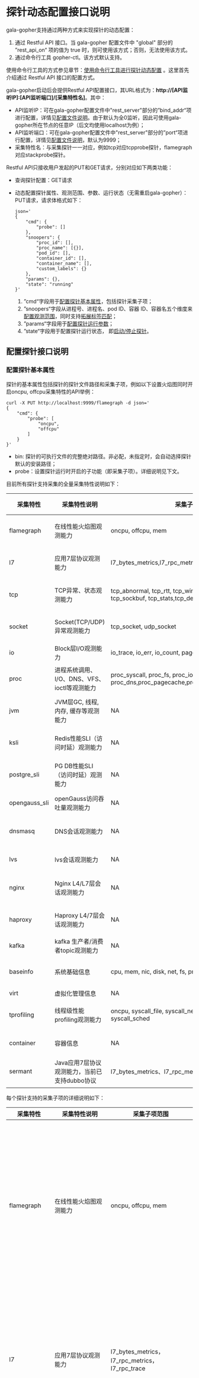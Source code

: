 

# 探针动态配置接口说明

gala-gopher支持通过两种方式来实现探针的动态配置：

1. 通过 Restful API 接口。当 gala-gopher 配置文件中 "global" 部分的 ”rest_api_on“ 项的值为 true 时，则可使用该方式；否则，无法使用该方式。
2. 通过命令行工具 gopher-ctl。该方式默认支持。

使用命令行工具的方式参见章节：[使用命令行工具进行探针动态配置](#使用命令行工具进行探针动态配置) 。这里首先介绍通过 Restful API 接口的配置方式。

gala-gopher启动后会提供Restful API配置接口，其URL格式为：**http://[API监听IP]:[API监听端口]/[采集特性名]**。其中：

- API监听IP：可在gala-gopher配置文件中"rest_server"部分的”bind_addr“项进行配置，详情见[配置文件说明](../doc/conf_introduction.md#gala-gopherconf)。由于默认为全0监听，因此可使用gala-gopher所在节点的任意IP（后文均使用localhost为例）；
- API监听端口：可在gala-gopher配置文件中"rest_server"部分的”port“项进行配置，详情见[配置文件说明](../doc/conf_introduction.md#gala-gopherconf)，默认为9999；
- 采集特性名：与采集探针一一对应，例如tcp对应tcpprobe探针，flamegraph对应stackprobe探针。

Restful API只接收用户发起的PUT和GET请求，分别对应如下两类功能：

- 查询探针配置：GET请求

- 动态配置探针属性、观测范围、参数、运行状态（无需重启gala-gopher）：PUT请求，请求体格式如下：

  ```
  json='
  {
      "cmd": {
          "probe": []
      },
      "snoopers": {
          "proc_id": [],
          "proc_name": [{}],
          "pod_id": [],
          "container_id": [],
          "container_name": [],
          "custom_labels": {}
      },
      "params": {},
      "state": "running"
  }'
  ```

  1. ”cmd“字段用于[配置探针基本属性](#配置探针基本属性)，包括探针采集子项；
  2. ”snoopers“字段从进程号、进程名、pod ID、容器 ID、容器名五个维度来[配置观测范围](#配置探针观测范围)，同时支持[拓展标签匹配](#配置探针扩展标签)；
  3. ”params“字段用于[配置探针运行参数](#配置探针运行参数)；
  4. ”state“字段用于配置探针运行状态， 即[启动/停止探针](#启动停止探针)。

## 配置探针接口说明

### 配置探针基本属性

探针的基本属性包括探针的探针文件路径和采集子项，例如以下设置火焰图同时开启oncpu, offcpu采集特性的API举例：

```
curl -X PUT http://localhost:9999/flamegraph -d json='
{
    "cmd": {
        "probe": [
        	"oncpu",
        	"offcpu"
        ]
    }
}'
```

- bin: 探针的可执行文件的完整绝对路径。非必配，未指定时，会自动选择探针默认的安装路径；
- probe：设置探针运行时开启的子功能（即采集子项）。详细说明见下文。

目前所有探针支持采集的全量采集特性说明如下：

| 采集特性      | 采集特性说明                                 | 采集子项范围                                                 | 支持监控对象范围                         | 启动文件                           | 启动条件                  |
| ------------- | -------------------------------------------- | ------------------------------------------------------------ | ---------------------------------------- | ---------------------------------- | ------------------------- |
| flamegraph    | 在线性能火焰图观测能力                       | oncpu, offcpu, mem                                           | proc_id, proc_name, pod_id, container_id | /opt/gala-gopher/extend_probes/stackprobe        |                           |
| l7            | 应用7层协议观测能力                          | l7_bytes_metrics,l7_rpc_metrics,l7_rpc_trace                 | proc_id, proc_name, pod_id, container_id | /opt/gala-gopher/extend_probes/l7probe           |                           |
| tcp           | TCP异常、状态观测能力                        | tcp_abnormal, tcp_rtt, tcp_windows, tcp_rate, tcp_srtt, tcp_sockbuf, tcp_stats,tcp_delay | proc_id, proc_name, pod_id, container_id | /opt/gala-gopher/extend_probes/tcpprobe          |                           |
| socket        | Socket(TCP/UDP)异常观测能力                  | tcp_socket, udp_socket                                       | proc_id, proc_name, pod_id, container_id | /opt/gala-gopher/extend_probes/endpoint          |                           |
| io            | Block层I/O观测能力                           | io_trace, io_err, io_count, page_cache                       | NA                                       | /opt/gala-gopher/extend_probes/ioprobe           |                           |
| proc          | 进程系统调用、I/O、DNS、VFS、ioctl等观测能力 | proc_syscall, proc_fs, proc_io, proc_dns,proc_pagecache,proc_net,proc_offcpu,proc_ioctl | proc_id, proc_name, pod_id, container_id | /opt/gala-gopher/extend_probes/taskprobe        |                           |
| jvm           | JVM层GC, 线程, 内存, 缓存等观测能力          | NA                                                           | proc_id, proc_name, pod_id, container_id | /opt/gala-gopher/extend_probes/jvmprobe          |                           |
| ksli          | Redis性能SLI（访问时延）观测能力             | NA                                                           | proc_id, proc_name, pod_id, container_id | /opt/gala-gopher/extend_probes/ksliprobe         |                           |
| postgre_sli   | PG DB性能SLI（访问时延）观测能力             | NA                                                           | proc_id, proc_name, pod_id, container_id | /opt/gala-gopher/extend_probes/pgsliprobe        |                           |
| opengauss_sli | openGauss访问吞吐量观测能力                  | NA                                                           | [ip, port, dbname, user,password]        | /opt/gala-gopher/extend_probes/pg_stat_probe.py  |                           |
| dnsmasq       | DNS会话观测能力                              | NA                                                           | proc_id, proc_name, pod_id, container_id | /opt/gala-gopher/extend_probes/rabbitmq_probe.sh |                           |
| lvs           | lvs会话观测能力                              | NA                                                           | NA                                       | /opt/gala-gopher/extend_probes/trace_lvs         | lsmod\|grep ip_vs\| wc -l |
| nginx         | Nginx L4/L7层会话观测能力                    | NA                                                           | proc_id, proc_name, pod_id, container_id | /opt/gala-gopher/extend_probes/nginx_probe       |                           |
| haproxy       | Haproxy L4/7层会话观测能力                   | NA                                                           | proc_id, proc_name, pod_id, container_id | /opt/gala-gopher/extend_probes/trace_haproxy     |                           |
| kafka         | kafka 生产者/消费者topic观测能力             | NA                                                           | NA                                       | /opt/gala-gopher/extend_probes/kafkaprobe        |                           |
| baseinfo      | 系统基础信息                                 | cpu, mem, nic, disk, net, fs, proc, host, con                | proc_id, proc_name, pod_id, container_id | system_infos                       | NA                        |
| virt          | 虚拟化管理信息                               | NA                                                           | NA                                       | virtualized_infos                  | NA                        |
| tprofiling    | 线程级性能profiling观测能力                  | oncpu, syscall_file, syscall_net, syscall_lock, syscall_sched | proc_id, proc_name, pod_id, container_id | /opt/gala-gopher/extend_probes/tprofiling        | NA                        |
| container     | 容器信息                                     | NA                                                           | proc_id, proc_name, container_id         | /opt/gala-gopher/extend_probes/cadvisor_probe.py | NA                        |
| sermant       | Java应用7层协议观测能力，当前已支持dubbo协议 | l7_bytes_metrics、l7_rpc_metrics、                           | proc_id, proc_name, pod_id, container_id | /opt/gala-gopher/extend_probes/sermant_probe.py  |                           |

每个探针支持的采集子项的详细说明如下：

| 采集特性      | 采集特性说明                          | 采集子项范围                                                 | 采集子项详细说明                                             |
| ------------- | ------------------------------------- | ------------------------------------------------------------ | ------------------------------------------------------------ |
| flamegraph    | 在线性能火焰图观测能力                | oncpu, offcpu, mem                                           | oncpu：采集应用程序允许在cpu上时的状态，可以帮助识别出线程是如何消耗cpu资源的，以及主要耗时的函数调用<br/> offcpu：采集应用程序线程不在cpu上运行时的状态，帮助分析获取线程因执行什么操作（如等待I/O、锁）而进入offcpu<br/> mem：采集应用程序线程查询的时间范围内的内存申请的堆栈，获取内存使用情况 |
| l7            | 应用7层协议观测能力                   | l7_bytes_metrics，l7_rpc_metrics，l7_rpc_trace               | l7_bytes_metrics：采集应用程序接收及发送的数据字节数和接收和发送的数据包个数<br/> l7_rpc_metrics：采集应用程序线程接收的请求个数、发送的响应个数、请求的吞吐量、响应的吞吐量、平均时延、总时延、错误率等<br/> l7_rpc_trace：暂未支持 |
| tcp           | TCP异常、状态观测能力                 | tcp_abnormal, tcp_rtt, tcp_windows, tcp_rate, tcp_srtt, tcp_sockbuf, tcp_stats,tcp_delay | tcp_abnormal：tcp异常信息<br/> tcp_rtt：tcp连接数据传输的往返时间<br/> tcp_windows：tcp窗口相关信息<br/> tcp_rate：tcp传输速率<br/> tcp_srtt：tcp连接的srtt时间<br/> tcp_sockbuf：接收和发送数据的缓冲区的大小<br/> tcp_stats：tcp连接状态<br/> tcp_delay：tcp传输时延信息 |
| socket        | Socket(TCP/UDP)异常观测能力           | tcp_socket, udp_socket                                       | tcp_socket：tcp socket信息<br/> udp_socket：udp socket信息   |
| io            | Block层I/O观测能力                    | io_trace, io_err, io_count, page_cache                       | io_trace：I/O请求数<br/> io_err：I/O错误信息<br/> io_count：I/O操作读和写的字节数<br/> page_cache：缓冲I/O信息 |
| proc          | 进程系统调用、I/O、DNS、VFS等观测能力 | proc_syscall, proc_fs, proc_io, proc_dns,proc_pagecache，proc_net，proc_offcpu, proc_ioctl | proc_syscall：进程系统调用信息<br/> proc_fs：进程调用文件系统信息<br/> proc_io：进程I/O信息<br/> proc_dns：dns访问监控<br/> proc_pagecache：进程使用内存页的信息<br/>proc_net:进程收发网络报文时长统计<br/>proc_offcpu:进程IO_wait、offcpu时长统计<br/>proc_ioctl:进程ioctl大小、时长统计 |
| jvm           | JVM层GC, 线程, 内存, 缓存等观测能力   | NA                                                           | NA                                                           |
| ksli          | Redis性能SLI（访问时延）观测能力      | NA                                                           | NA                                                           |
| postgre_sli   | PG DB性能SLI（访问时延）观测能力      | NA                                                           | NA                                                           |
| opengauss_sli | openGauss访问吞吐量观测能力           | NA                                                           | NA                                                           |
| dnsmasq       | DNS会话观测能力                       | NA                                                           | NA                                                           |
| lvs           | lvs会话观测能力                       | NA                                                           | NA                                                           |
| nginx         | Nginx L4/L7层会话观测能力             | NA                                                           | NA                                                           |
| haproxy       | Haproxy L4/7层会话观测能力            | NA                                                           | NA                                                           |
| kafka         | kafka 生产者/消费者topic观测能力      | NA                                                           | NA                                                           |
| baseinfo      | 系统基础信息                          | cpu, mem, nic, disk, net, fs, proc, host, con                | cpu：cpu性能<br/> mem：内存性能<br/> nic：网卡性能<br/> disk：磁盘性能<br/> net：协议栈统计信息<br/> fs：文件系统信息<br/> proc：进程信息<br/> host：主机信息<br/> con: 容器信息 |
| virt          | 虚拟化管理信息                        | NA                                                           | NA                                                           |
| tprofiling    | 线程级性能profiling观测能力           | oncpu, syscall_file, syscall_net, syscall_lock, syscall_sched | oncpu：应用程序线程运行在cpu上时的状态，帮助识别出线程是如何消耗cpu资源，以及主要耗时的函数调用<br/> syscall_file：系统调用文件系统的信息<br/> syscall_net：系统调用的网络性能<br/> syscall_lock：系统调用死锁的次数<br/> syscall_sched：系统调用的次数 |
| container     | 容器信息                              | NA                                                           | NA                                                           |

### 配置探针观测范围

以火焰图探针为例，配置其观测范围的命令如下：

```
curl -X PUT http://localhost:9999/flamegraph -d json='
{
    "snoopers": {
        "proc_id": [
            101,
            102
        ],
        "proc_name": [
            {
                "comm": "app1",
                "cmdline": "",
                "debugging_dir": ""
            },
        ],
        "pod_id": [
            "pod1",
            "pod2"
        ],
        "container_id": [
            "container1",
            "container2"
        ],
        "container_name": [
            "container_name1"
        ]
    }
}'

```

- proc_id：proc_id代表进程id，进程id可以使用ps -ef命令查询到；
- proc_name：proc_name中的一个对象包含comm、cmdline和debugging_dir，假设这一个对象的进程id已知为101，则该进程的comm值为/proc/101/comm文件中的内容，cmdline值为/proc/101/cmdline文件中的内容，debugging_dir的含义是预留给探针设置debug目录（暂未实现相关功能）；
- pod_id：pod 是可以在 Kubernetes 中创建和管理的、最小的可部署的计算单元，可以使用了kubectl run创建pod并获取pod_name，然后使用kubectl get pods -n <namespace> <pod-name> -o jsonpath='{.metadata.uid}'获取pod_id；
- container_id：可以使用docker容器，通过docker run运行一个容器，通过docker ps查看container_id。
- container_name：可以使用docker容器，通过docker run运行一个容器，通过docker ps查看container_name。

### 配置探针扩展标签

探针上报指标数据时会根据meta文件上报相应的标签信息。此外，用户也可以通过动态配置接口增加一些扩展的标签信息进行上报。当前支持的拓展标签有：

- 固定标签

  固定标签是指具有固定值的标签，用户可以在 `snoopers` 配置选项中添加 `custom_labels` 进行配置，该标签会在探针的指标数据上报时填充进去。

  例如，通过下面的配置为 proc 探针添加一个 `task="task1"` 的标签。

  ```
  curl -X PUT http://localhost:9999/proc -d json='
  {
      "snoopers": {
          "custom_labels": {
          	"task": "task1"
          }
      }
  }'
  ```

- Pod级标签

  Pod级标签是指 k8s 附加到 Pod 对象上的键值对，一个 Pod 对象一般包含多个 Pod 标签。用户可以在 `snoopers` 配置选项中添加 `pod_labels` 配置项来指定需要上报哪些 Pod 标签。

  例如，通过下面的配置为 proc 探针指定需要上报的 Pod 标签包括 "app" 和 "test"。如果配置的 Pod 标签不存在，则填充一个默认值 "not found" 。

  ```
  curl -X PUT http://localhost:9999/proc -d json='
  {
      "snoopers": {
          "pod_labels": ["app", "test"]
      }
  }'
  ```

  注：flamegraph探针不会根据meta文件上报标签信息，配置探针扩展标签这里不适用于flamegraph探针

### 配置探针运行参数

探针在启动时或运行期间可以设置一些参数，这些参数同样控制了探针的行为，如果希望指定探针的采样周期和上报周期，则可以设置tcp探针的采样周期sample_period和上报周期report_period，sample_period和report_period都是配置的探针参数

```
curl -X PUT http://localhost:9999/tcp -d json='
{
    "params": {
        "report_period": 60,
        "sample_period": 200,
    }
}'
```

详细参数运行参数如下：

|        参数         |                含义                |                         缺省值&范围                          |  单位   |               支持的采集特性                | 是否已支持 |
| :-----------------: | :--------------------------------: | :----------------------------------------------------------: | :-----: | :-----------------------------------------: | :--------: |
|    sample_period    |              采样周期              |                      5000, [100~10000]                       |   ms    |                   io, tcp                   |     Y      |
|    report_period    |              上报周期              |                         60, [5~600]                          |    s    |                     ALL                     |     Y      |
|     latency_thr     |            时延上报门限            |                        0, [10~100000]                        |   ms    |             tcp, io, proc, ksli             |     Y      |
|     offline_thr     |          进程离线上报门限          |                        0, [10~100000]                        |   ms    |                    proc                     |     Y      |
|      drops_thr      |            丢包上送门限            |                        0, [10~100000]                        | package |                  tcp, nic                   |     Y      |
|    res_lower_thr    |           资源百分比下限           |                          0, [0~100]                          | percent |                     ALL                     |     Y      |
|    res_upper_thr    |           资源百分比上限           |                          0, [0~100]                          | percent |                     ALL                     |     Y      |
|    report_event     |            上报异常事件            |                          0, [0, 1]                           |         |                     ALL                     |     Y      |
|    metrics_type     |       上报telemetry metrics        |                 "raw", ["raw", "telemetry"]                  |         |                     ALL                     |     N      |
|         env         |            工作环境类型            |           "node", ["node", "container", "kubenet"]           |         |                     ALL                     |     N      |
|     l7_protocol     |            L7层协议范围            | "",["http", "pgsql", "redis","mysql", "kafka",  "mongo", "dns"] |         |                     l7                      |     Y      |
|     support_ssl     |        支持SSL加密协议观测         |                          0, [0, 1]                           |         |                     l7                      |     Y      |
|   multi_instance    |     是否每个进程输出独立火焰图     |                          0, [0, 1]                           |         |                 flamegraph                  |     Y      |
|    native_stack     | 是否显示本地语言堆栈(针对JAVA进程) |                          0, [0, 1]                           |         |                 flamegraph                  |     Y      |
| cluster_ip_backend  |     执行Cluster IP backend转换     |                          0, [0, 1]                           |         |                   tcp，l7                   |     Y      |
|  pyroscope_server   |       设置火焰图UI服务端地址       |                       "localhost:4040"                       |         |                 flamegraph                  |     Y      |
|     svg_period      |       火焰图svg文件生成周期        |                        180, [30, 600]                        |    s    |                 flamegraph                  |     Y      |
| perf_sample_period  |   oncpu火焰图采集堆栈信息的周期    |                        10, [10, 1000]                        |   ms    |                 flamegraph                  |     Y      |
|       svg_dir       |       火焰图svg文件存储目录        |              "/var/log/gala-gopher/stacktrace"               |         |                 flamegraph                  |     Y      |
|      flame_dir      |     火焰图原始堆栈信息存储目录     |              "/var/log/gala-gopher/flamegraph"               |         |                 flamegraph                  |     Y      |
|      dev_name       |       观测的网卡/磁盘设备名        |                              ""                              |         | io, kafka, ksli, postgre_sli，baseinfo, tcp |     Y      |
| continuous_sampling |            是否持续采样            |                          0, [0, 1]                           |         |                    ksli                     |     Y      |
|      elf_path       |      要观测的可执行文件的路径      |                              ""                              |         |      baseinfo, nginx, haproxy, dnsmasq      |     Y      |
|     kafka_port      |        要观测的kafka端口号         |                       9092, [1, 65535]                       |         |                    kafka                    |     Y      |
|    cadvisor_port    |        启动的cadvisor端口号        |                       8083, [1, 65535]                       |         |                  container                  |     Y      |

注：探针参数只能配置在支持的监控范围中的探针才能生效，例如，参数sample_period对应的支持的监控范围为io和tcp，则表明参数sample_period只能配置在io探针和tcp探针，参数report_period对应的支持的监控范围为ALL，则表明参数report_period可以配置在gala-gopher支持的所有参数的参数中。

### 启动/停止探针

"state"为running时代表开启探针，"state"为stopped时代表关闭探针。开启探针时请求参数中必须带有"state"：running，否则探针不能被开启，
停止探针时请求参数中必须带有"state"："stopped"，否则探针不能被停止

```
curl -X PUT http://localhost:9999/flamegraph -d json='
{
    "state": "running"
}'
```

### 接口约束与注意点

1. 接口为无状态形式，每次上传的设置为该探针的最终运行结果，包括状态、参数、监控范围。
2. 属性、观测范围、参数、状态可以分开单独设置或者修改，不会影响未指定的项。
3. 监控对象可以任意组合，监控范围取合集。
4. 接口每次最多接收1M字节长度的数据

## 查询探针配置接口说明

使用GET方法，获取名为flamegraph的探针的信息，请求命令为：

```
curl -X GET http://localhost:9999/flamegraph
```

GET请求的响应如下，"state"为探针的运行状态，running代表探针是运行中的状态，其余信息均为探针的配置信息

```
curl -X GET http://localhost:9999/flamegraph
{
    "cmd": {
        "probe": [
            "oncpu",
            "offcpu"
        ]
    },
    "snoopers": {
        "proc_id": [
            101,
            102
        ],
        "proc_name": [
            {
                "comm": "app1",
                "cmdline": "",
                "debugging_dir": ""
            },
            {
                "comm": "app2",
                "cmdline": "",
                "debugging_dir": ""
            }
        ],
        "pod_id": [
            "pod1",
            "pod2"
        ],
        "container_id": [
            "container1",
            "container2"
        ]
    },
    "params": {
        "report_period": 180,
        "sample_period": 180,
        "metrics_type": [
            "raw",
            "telemetry"
        ]
    },
    "state": "running"
}
```



## 探针配置示例

### 火焰图探针配置
看看火焰图探针配置的全集

```
curl -X PUT http://localhost:9999/flamegraph -d json='
{
    "cmd": {
        "probe": [
            "oncpu",
            "offcpu",
            "mem"
        ]
    },
    "snoopers": {
        "proc_id": [
            101,
            102
        ],
        "proc_name": [
            {
                "comm": "app1",
                "cmdline": "",
                "debugging_dir": ""
            },
            {
                "comm": "app2",
                "cmdline": "",
                "debugging_dir": ""
            }
        ],
        "pod_id": [
            "pod1",
            "pod2"
        ],
        "container_id": [
            "container1",
            "container2"
        ]
    },
    "params":{
        "multi_instance": 1,
        "native_stack": 1,
        "pyroscope_server": "localhost:4040",
        "svg_period": 180,
        "perf_sample_period": 10,
        "svg_dir": "/var/log/gala-gopher/stacktrace",
        "flame_dir": "/var/log/gala-gopher/flamegraph"
    },
    "state":"running"
}'

```

启动火焰图探针的PUT请求中可以配置很多参数，这些参数共同控制着火焰图探针的行为，由上往下分析一下请求中的各个重要组成部分：

1. 使用curl命令发起PUT请求
2. 请求的URL为http://localhost:9999/flamegraph，9999是Rest server处理启动探针请求监听的端口号，flamegraph为探针的名称
3. cmd内容中的probe对应着探针的采集子项，火焰图探针probe的内容为oncpu、offcpu和mem，代表火焰图探针可以采集oncpu、offcpu和mem这三种数据类型的数据
4. snoopers内容中的配置探针监听对象有四个维度，proc_id、proc_name、pod_id和container_id，分别是进程id，进程名称，pod id和容器id，其中任意
   一个都可以指定要监控的对象，监控对象指定之后，关于采集的监控对象相关的信息由cmd中的probe内容和params中的内容一起指定
5. params内容中的参数，示例中的参数都是火焰图探针支持的参数
       multi_instance控制着每个进程是否独立输出火焰图，为1时代表每个进程独立输出火焰图
       native_stack控制着是否显示本地语言堆栈（针对Java进程），值为1的含义是显示Java进程的本地语言堆栈
       pyroscope_server控制着火焰图UI服务端地址，值为localhost:4040的含义为火焰图UI服务端地址为localhost:4040
       svg_period是控制着火焰图svg文件生成的周期，值为180的含义为每隔180s生成火焰图svg文件
       perf_sample_period控制着oncpu火焰图采集堆栈信息的周期，值为10的含义是每个10ms采集oncpu火焰图堆栈信息
       svg_dir控制着火焰图svg文件的存储目录，值为/var/log/gala-gopher/stacktrace的含义是火焰图svg文件存储在/var/log/gala-gopher/stacktrace目录
       flame_dir控制着火焰图原始堆栈信息的存储目录，值为/var/log/gala-gopher/flamegraph的含义是火焰图原始堆栈信息存储在/var/log/gala-gopher/flamegraph目录
       注：尽量不配置火焰图探针不支持的参数，主要要看探针在实现时是否忽略了用户配置的火焰图探针不支持的参数，否则可能会影响探针采集的结果
6. state控制着探针的状态，启动探针时state必须配置为running，停止探针时state必须配置为stopped


### 应用7层协议探针配置
```
curl -X PUT http://localhost:9999/l7 -d json='
{
    "cmd": {
        "probe": [
            "l7_bytes_metrics",
            "l7_rpc_metrics",
            "l7_rpc_trace"
        ]
    },
    "snoopers": {
        "proc_id": [
            101,
            102
        ],
        "proc_name": [
            {
                "comm": "app1",
                "cmdline": "",
                "debugging_dir": ""
            },
            {
                "comm": "app2",
                "cmdline": "",
                "debugging_dir": ""
            }
        ],
        "pod_id": [
            "pod1",
            "pod2"
        ],
        "container_id": [
            "container1",
            "container2"
        ]
    },
    "params":{
        "report_period": 60,
        "l7_protocol": [
            "http",
            "pgsql"
        ],
        "support_ssl": 1,
    },
    "state":"running"
}'

```

启动l7探针的PUT请求中可以配置很多参数，这些参数共同控制着l7探针的行为，由上往下分析一下请求中的各个重要组成部分

1. 使用curl命令发起PUT请求
2. 请求的URL为http://localhost:9999/l7，9999是Rest server处理启动探针请求监听的端口号，l7为探针的名称
3. cmd内容中的probe对应着探针的采集子项，l7探针probe的内容为l7_bytes_metrics、l7_rpc_metrics和l7_rpc_trace，代表火焰图探针可以采集l7_bytes_metrics、l7_rpc_metrics和l7_rpc_trace这三种数据类型的数据，
   具体每种数据类型的含义在下文的采集子项详细说明可以查询到
4. snoopers内容中的配置探针监听对象有四个维度，proc_id、proc_name、pod_id和container_id，分别是进程id，进程名称，pod id和容器id，其中任意
   一个都可以指定要监控的对象，监控对象指定之后，关于采集的监控对象相关的信息由cmd中的probe内容和params中的内容一起指定
5. params内容中的参数，示例中的参数都是l7探针支持的参数
       report_period是控制着采集的数据上报的周期，值为60的含义是每隔60s上报一次采集到的数据
       l7_protocol控制着l7探针采集通过什么协议传输的数据，示例中表示l7探针采集通过http和pgsql协议采集的数据
       support_ssl控制着是否支持SSL加密协议观测，为1的含义是支持SSL加密协议观测
       cluster_ip_backend控制着执行Cluster IP backend转换，为1的含义是执行Cluster IP backend转换
6. state控制着探针的状态，启动探针时state必须配置为running，停止探针时state必须配置为stopped

### TCP异常、状态观测探针配置
看看TCP异常、状态观测探针配置的全集

```
curl -X PUT http://localhost:9999/tcp -d json='
{
    "cmd": {
        "probe": [
            "tcp_abnormal",
            "tcp_rtt",
            "tcp_windows",
            "tcp_rate",
            "tcp_srtt",
            "tcp_sockbuf",
            "tcp_stats",
            "tcp_delay"
        ]
    },
    "snoopers": {
        "proc_id": [],
        "proc_name": [
            {
                "comm": "app1",
                "cmdline": "",
                "debugging_dir": ""
            },
            {
                "comm": "app2",
                "cmdline": "",
                "debugging_dir": ""
            }
        ],
        "pod_id": [
            "pod1",
            "pod2"
        ],
        "container_id": [
            "container1",
            "container2"
        ]
    },
    "params":{
        "sample_period": 200,
        "report_period": 60,
        "latency_thr": 60,
        "drops_thr": 10,
        "res_lower_thr": 20,
        "res_upper_thr": 40,
        "report_event": 1,
        "cluster_ip_backend": 1,
    },
    "state":"running"
}'

```

启动tcp探针的PUT请求中可以配置很多参数，这些参数共同控制着tcp探针的行为，由上往下分析一下请求中的各个重要组成部分

1. 使用curl命令发起PUT请求
2. 请求的URL为http://localhost:9999/tcp，9999是Rest server处理启动探针请求监听的端口号，tcp为探针的名称
3. cmd内容中的probe对应着探针的采集子项，tcp探针probe的内容为tcp_abnormal、tcp_rtt、tcp_windows、tcp_rate、tcp_srtt、tcp_sockbuf、tcp_stats和tcp_delay， 代表火焰图探针可以采集tcp_abnormal、tcp_rtt、tcp_windows、tcp_rate、tcp_srtt、tcp_sockbuf、tcp_stats和tcp_delay这些数据类型的数据，
   具体每种数据类型的含义在下文的采集子项详细说明可以查询到
4. snoopers内容中的配置探针监听对象有四个维度，proc_id、proc_name、pod_id和container_id，分别是进程id，进程名称，pod id和容器id，其中任意
   一个都可以指定要监控的对象，监控对象指定之后，关于采集的监控对象相关的信息由cmd中的probe内容和params中的内容一起指定
5. params内容中的参数，示例中的参数都是tcp探针支持的参数
       sample_period控制着探针采集数据的周期，值为200的含义是每隔200ms进行数据的采集
       report_period是控制着采集的数据上报的周期，值为60的含义是每隔60s上报一次采集到的数据
       latency_thr控制着时延上报的门限，值为10的含义是时延需要超过60ms才进行上报
       drops_thr控制着丢包上送门限，值为10的含义是丢包需要大于10 package是才进行丢包上送
       res_lower_thr是控制着资源的百分比下限
       res_upper_thr是控制着资源的百分比上限
       report_event是控制着探针是否上报异常事件，为1时代表上报异常事件
       metrics_type控制着上报telemetry的metrics类型
       env控制着工作环境类型，为node的含义是gala-gopher工作在工作结点，负责采集工作结点的数据
       report_source_port控制着是否上报源端口，为1代表上报源端口
       cluster_ip_backend控制着执行Cluster IP backend转换，为1的含义是执行Cluster IP backend转换
       dev_name控制着观测的网卡/磁盘的设备名，值为io和kafka的含义是观测设备名为io与kafka的设备
6. state控制着探针的状态，启动探针时state必须配置为running，停止探针时state必须配置为stopped


### Socket观测探针配置
```
curl -X PUT http://localhost:9999/socket -d json='
{
    "cmd": {
        "probe": [
            "tcp_socket",
            "udp_socket"
        ]
    },
    "snoopers": {
        "proc_id": [
            101,
            102
        ],
        "proc_name": [
            {
                "comm": "app1",
                "cmdline": "",
                "debugging_dir": ""
            },
            {
                "comm": "app2",
                "cmdline": "",
                "debugging_dir": ""
            }
        ],
        "pod_id": [
            "pod1",
            "pod2"
        ],
        "container_id": [
            "container1",
            "container2"
        ]
    },
    "params":{
        "report_period": 60,
        "res_lower_thr": 20,
        "res_upper_thr": 40,
        "report_event": 1,
        "metrics_type": [
            "raw",
            "telemetry"
        ],
        "env": "node"
    },
    "state":"running"
}'

```

启动socket探针的PUT请求中可以配置很多参数，这些参数共同控制着socket探针的行为，由上往下分析一下请求中的各个重要组成部分

1. 使用curl命令发起PUT请求
2. 请求的URL为http://localhost:9999/socket, 9999是Rest server处理启动探针请求监听的端口号，socket为探针的名称
3. cmd内容中的probe对应着探针的采集子项，socket探针probe的内容为tcp_socket, udp_socket, 代表socket探针可以采集tcp_socket和udp_socket数据类型的数据,
   具体每种数据类型的含义在下文的采集子项详细说明可以查询到
4. snoopers内容中的配置探针监听对象有四个维度,proc_id、proc_name、pod_id和container_id, 分别是进程id，进程名称，pod id和容器id，其中任意
   一个都可以指定要监控的对象，监控对象指定之后，关于采集的监控对象相关的信息由cmd中的probe内容和params中的内容一起指定
5. params内容中的参数，示例中的参数都是socket探针支持的参数
       report_period是控制着采集的数据上报的周期
       res_lower_thr是控制着资源的百分比下限
       res_upper_thr是控制着资源的百分比上限
       report_event是控制着探针是否上报异常事件，为1时代表上报异常事件
       metrics_type控制着上报telemetry的metrics类型
       env控制着工作环境类型，为node的含义是gala-gopher工作在工作结点，负责采集工作结点的数据
6. state控制着探针的状态，启动探针时state必须配置为running，停止探针时state必须配置为stopped


### Block层I/O观测探针配置
看看Block层I/O观测探针配置的全集

```
curl -X PUT http://localhost:9999/io -d json='
{
    "cmd": {
        "probe": [
            "io_trace",
            "io_err",
            "io_count",
            "page_cache"
        ]
    },
    "snoopers": {},
    "params":{
        "sample_period": 200,
        "report_period": 60,
        "latency_thr": 180,
        "res_lower_thr": 20
        "res_upper_thr": 40,
        "report_event": 1,
        "metrics_type": [
            "raw",
            "telemetry"
        ],
        "env": "node",
        "dev_name": [
            "io",
            "kafka"
        ]
    },
    "state":"running"
}'

```

启动io探针的PUT请求中可以配置很多参数，这些参数共同控制着io探针的行为，由上往下分析一下请求中的各个重要组成部分

1. 使用curl命令发起PUT请求
2. 请求的URL为http://localhost:9999/io, 9999是Rest server处理启动探针请求监听的端口号，io为探针的名称
3. cmd内容中的bin为io探针的二进制可执行文件的绝对路径
4. cmd内容中的probe对应着探针的采集子项，io探针probe的内容为io_trace、io_err、io_count和page_cache, 代表io探针可以采集io_trace、io_err、io_count和page_cache数据类型的数据,
   具体每种数据类型的含义在下文的采集子项详细说明可以查询到
5. snoopers内容中的配置探针监听对象有四个维度,proc_id、proc_name、pod_id和container_id, 分别是进程id，进程名称，pod id和容器id，其中任意
   一个都可以指定要监控的对象，监控对象指定之后，关于采集的监控对象相关的信息由cmd中的probe内容和params中的内容一起指定
6. params内容中的参数，示例中的参数都是io探针支持的参数
        sample_period控制着采样周期，值为180的含义是每隔180ms进行一次数据的采样
        report_period是控制着采集的数据上报的周期，值为180的含义是每个180s上报一次采集到的数据
        latency_thr控制着时延上报的门限，值为180的含义是时延大于180ms时进行时延的上报
        res_lower_thr是控制着资源的百分比下限
        res_upper_thr是控制着资源的百分比上限
        report_event是控制着探针是否上报异常事件，为1时代表上报异常事件
        metrics_type控制着上报telemetry的metrics类型
        env控制着工作环境类型，为node的含义是gala-gopher工作在工作结点，负责采集工作结点的数据
        dev_name控制着观测的网卡/磁盘的设备名，值为io和kafka的含义是观测设备名为io与kafka的设备
7. state控制着探针的状态，启动探针时state必须配置为running，停止探针时state必须配置为stopped


### 进程系统调用、I/O、DNS、VFS等观测探针配置
```
curl -X PUT http://localhost:9999/proc -d json='
{
    "cmd": {
        "probe": [
            "proc_syscall",
            "proc_fs",
            "proc_io",
            "proc_dns",
            "proc_pagecache",
            "proc_net",
            "proc_offcpu",
            "proc_ioctl"
        ]
    },
    "snoopers": {
        "proc_id": [
            101,
            102
        ],
        "proc_name": [
            {
                "comm": "app1",
                "cmdline": "",
                "debugging_dir": ""
            },
            {
                "comm": "app2",
                "cmdline": "",
                "debugging_dir": ""
            }
        ],
        "pod_id": [
            "pod1",
            "pod2"
        ],
        "container_id": [
            "container1",
            "container2"
        ]
    },
    "params":{
        "report_period": 180,
        "res_lower_thr": 20,
        "res_upper_thr": 40,
        "report_event": 1,
        "metrics_type": [
            "raw",
            "telemetry"
        ],
        "env": "node"
    },
    "state":"running"
}'

```

启动proc探针的PUT请求中可以配置很多参数，这些参数共同控制着proc探针的行为，由上往下分析一下请求中的各个重要组成部分

1. 使用curl命令发起PUT请求
2. 请求的URL为http://localhost:9999/proc, 9999是Rest server处理启动探针请求监听的端口号，proc为探针的名称
3. cmd内容中的probe对应着探针的采集子项，proc探针probe的内容为proc_syscall、proc_fs、proc_io、proc_dns和proc_pagecache,
   代表proc探针可以采集base_metrics、proc_syscall、proc_fs、proc_io、proc_dns和proc_pagecache数据类型的数据,具体每种数据类型的含义在下文的采集子项详细说明可以查询到
4. snoopers内容中的配置探针监听对象有四个维度,proc_id、proc_name、pod_id和container_id, 分别是进程id，进程名称，pod id和容器id，其中任意
   一个都可以指定要监控的对象，监控对象指定之后，关于采集的监控对象相关的信息由cmd中的probe内容和params中的内容一起指定
5. params内容中的参数，示例中的参数都是proc探针支持的参数
       report_period是控制着采集的数据上报的周期，值为180的含义是每个180s上报一次采集到的数据
       res_lower_thr是控制着资源的百分比下限
       res_upper_thr是控制着资源的百分比上限
       report_event是控制着探针是否上报异常事件，为1时代表上报异常事件
       metrics_type控制着上报telemetry的metrics类型
       env控制着工作环境类型，为node的含义是gala-gopher工作在工作结点，负责采集工作结点的数据
6. state控制着探针的状态，启动探针时state必须配置为running，停止探针时state必须配置为stopped


### JVM层GC，线程，内存，缓冲等观测探针配置
```
curl -X PUT http://localhost:9999/jvm -d json='
{
    "cmd": {
        "probe": [
        ]
    },
    "snoopers": {
        "proc_id": [
            101,
            102
        ],
        "proc_name": [
            {
                "comm": "app1",
                "cmdline": "",
                "debugging_dir": ""
            },
            {
                "comm": "app2",
                "cmdline": "",
                "debugging_dir": ""
            }
        ],
        "pod_id": [
            "pod1",
            "pod2"
        ],
        "container_id": [
            "container1",
            "container2"
        ]
    },
    "params":{
        "report_period": 180,
        "res_lower_thr": 20,
        "res_upper_thr": 40,
        "report_event": 1,
        "metrics_type": [
            "raw",
            "telemetry"
        ],
        "env": "node"
    },
    "state":"running"
}'

```

启动jvm探针的PUT请求中可以配置很多参数，这些参数共同控制着jvm探针的行为，由上往下分析一下请求中的各个重要组成部分

1. 使用curl命令发起PUT请求
2. 请求的URL为http://localhost:9999/jvm, 9999是Rest server处理启动探针请求监听的端口号，jvm为探针的名称
3. cmd内容中的probe对应着探针的采集子项，jvm探针probe的内容为空
4. snoopers内容中的配置探针监听对象有四个维度,proc_id、proc_name、pod_id和container_id, 分别是进程id，进程名称，pod id和容器id，其中任意
   一个都可以指定要监控的对象，监控对象指定之后，关于采集的监控对象相关的信息由cmd中的probe内容和params中的内容一起指定
5. params内容中的参数，示例中的参数都是jvm探针支持的参数
       report_period是控制着采集的数据上报的周期，值为180的含义是每个180s上报一次采集到的数据
       res_lower_thr是控制着资源的百分比下限
       res_upper_thr是控制着资源的百分比上限
       report_event是控制着探针是否上报异常事件，为1时代表上报异常事件
       metrics_type控制着上报telemetry的metrics类型
       env控制着工作环境类型，为node的含义是gala-gopher工作在工作结点，负责采集工作结点的数据
6. state控制着探针的状态，启动探针时state必须配置为running，停止探针时state必须配置为stopped


### Redis性能SLI（访问时延）观测探针配置
```
curl -X PUT http://localhost:9999/ksli -d json='
{
    "cmd": {
        "probe": []
    },
    "snoopers": {
        "proc_id": [
            101,
            102
        ],
        "proc_name": [
            {
                "comm": "app1",
                "cmdline": "",
                "debugging_dir": ""
            },
            {
                "comm": "app2",
                "cmdline": "",
                "debugging_dir": ""
            }
        ],
        "pod_id": [
            "pod1",
            "pod2"
        ],
        "container_id": [
            "container1",
            "container2"
        ]
    },
    "params":{
        "report_period": 180,
        "latency_thr": 60,
        "res_lower_thr": 20,
        "res_upper_thr": 40,
        "report_event": 1,
        "metrics_type": [
            "raw",
            "telemetry"
        ],
        "env": "node",
        "dev_name": [
            "io",
            "kafka"
        ],
        "continuous_sampling": 1
    },
    "state":"running"
}'

```

启动ksli探针的PUT请求中可以配置很多参数，这些参数共同控制着ksli探针的行为，由上往下分析一下请求中的各个重要组成部分

1. 使用curl命令发起PUT请求
2. 请求的URL为http://localhost:9999/ksli, 9999是Rest server处理启动探针请求监听的端口号，jvm为探针的名称
3. cmd内容中的probe对应着探针的采集子项，ksli探针probe的内容为空，表示上报对应的meta文件的相关指标数据全采集
4. snoopers内容中的配置探针监听对象有四个维度,proc_id、proc_name、pod_id和container_id, 分别是进程id，进程名称，pod id和容器id，其中任意
   一个都可以指定要监控的对象，监控对象指定之后，关于采集的监控对象相关的信息由cmd中的probe内容和params中的内容一起指定
5. params内容中的参数，示例中的参数都是ksli探针支持的参数
       report_period是控制着采集的数据上报的周期，值为180的含义是每个180s上报一次采集到的数据
       latency_thr控制着时延上报的门限，值为180的含义是时延大于180ms时进行时延的上报
       res_lower_thr是控制着资源的百分比下限
       res_upper_thr是控制着资源的百分比上限
       report_event是控制着探针是否上报异常事件，为1时代表上报异常事件
       metrics_type控制着上报telemetry的metrics类型
       env控制着工作环境类型，为node的含义是gala-gopher工作在工作结点，负责采集工作结点的数据
       dev_name控制着观测的网卡/磁盘的设备名，值为io和kafka的含义是观测设备名为io与kafka的设备
       continuous_sampling控制着是否持续采样，为1的含义是持续采样
6. state控制着探针的状态，启动探针时state必须配置为running，停止探针时state必须配置为stopped


### PG DB性能SLI（访问时延）观测探针配置
```
curl -X PUT http://localhost:9999/postgre_sli -d json='
{
    "cmd": {
        "probe": [
        ]
    },
    "snoopers": {
        "proc_id": [
            101,
            102
        ],
        "proc_name": [
            {
                "comm": "app1",
                "cmdline": "",
                "debugging_dir": ""
            },
            {
                "comm": "app2",
                "cmdline": "",
                "debugging_dir": ""
            }
        ],
        "pod_id": [
            "pod1",
            "pod2"
        ],
        "container_id": [
            "container1",
            "container2"
        ]
    },
    "params":{
        "report_period": 180,
        "res_lower_thr": 20,
        "res_upper_thr": 40,
        "report_event": 1,
        "metrics_type": [
            "raw",
            "telemetry"
        ],
        "env": "node",
        "dev_name": [
            "io",
            "kafka"
        ]
    },
    "state":"running"
}'

```

启动postgre_sli探针的PUT请求中可以配置很多参数，这些参数共同控制着postgre_sli探针的行为，由上往下分析一下请求中的各个重要组成部分

1. 使用curl命令发起PUT请求
2. 请求的URL为http://localhost:9999/postgre_sli, 9999是Rest server处理启动探针请求监听的端口号，postgre_sli为探针的名称
3. cmd内容中的probe对应着探针的采集子项，postgre_sli探针probe的内容为空，代表对应的meta文件的指标数据全采集
4. snoopers内容中的配置探针监听对象有四个维度,proc_id、proc_name、pod_id和container_id, 分别是进程id，进程名称，pod id和容器id，其中任意
   一个都可以指定要监控的对象，监控对象指定之后，关于采集的监控对象相关的信息由cmd中的probe内容和params中的内容一起指定
5. params内容中的参数，示例中的参数都是postgre_sli探针支持的参数
       report_period是控制着采集的数据上报的周期，值为180的含义是每个180s上报一次采集到的数据
       res_lower_thr是控制着资源的百分比下限
       res_upper_thr是控制着资源的百分比上限
       report_event是控制着探针是否上报异常事件，为1时代表上报异常事件
       metrics_type控制着上报telemetry的metrics类型
       env控制着工作环境类型，为node的含义是gala-gopher工作在工作结点，负责采集工作结点的数据
       dev_name控制着观测的网卡/磁盘的设备名，值为io和kafka的含义是观测设备名为io与kafka的设备
6. state控制着探针的状态，启动探针时state必须配置为running，停止探针时state必须配置为stopped


### openGauss访问吞吐量观测探针
```
curl -X PUT http://localhost:9999/opengauss_sli -d json='
{
    "cmd": {
        "probe": [
        ]
    },
    "snoopers": {
        "ip": [
            "ip1",
            "ip2"
        ],
        "port": [
            "port1",
            "port2"
        ],
        "dbname": [
            "dbname1",
            "dbname2"
        ],
        "user": [
            "user1",
            "user2"
        ],
        "password": [
            "password1",
            "password2"
        ]
    },
    "params":{
        "report_period": 180,
        "res_lower_thr": 20,
        "res_upper_thr": 40,
        "report_event": 1,
        "metrics_type": [
            "raw",
            "telemetry"
        ],
        "env": "node"
    },
    "state":"running"
}'

```

启动opengauss_sli探针的PUT请求中可以配置很多参数，这些参数共同控制着opengauss_sli探针的行为，由上往下分析一下请求中的各个重要组成部分

1. 使用curl命令发起PUT请求
2. 请求的URL为http://localhost:9999/opengauss_sli, 9999是Rest server处理启动探针请求监听的端口号，opengauss_sli为探针的名称
3. cmd内容中的probe对应着探针的采集子项，opengauss_sli探针probe的内容为空时代表opengauss探针对应的meta文件的指标数据全采集
4. snoopers内容中的配置探针监听对象有四个维度,proc_id、proc_name、pod_id和container_id, 分别是进程id，进程名称，pod id和容器id，其中任意
   一个都可以指定要监控的对象，监控对象指定之后，关于采集的监控对象相关的信息由cmd中的probe内容和params中的内容一起指定
5. params内容中的参数，示例中的参数都是opengauss_sli探针支持的参数
       report_period是控制着采集的数据上报的周期，值为180的含义是每个180s上报一次采集到的数据
       res_lower_thr是控制着资源的百分比下限
       res_upper_thr是控制着资源的百分比上限
       report_event是控制着探针是否上报异常事件，为1时代表上报异常事件
       metrics_type控制着上报telemetry的metrics类型
       env控制着工作环境类型，为node的含义是gala-gopher工作在工作结点，负责采集工作结点的数据
6. tate控制着探针的状态，启动探针时state必须配置为running，停止探针时state必须配置为stopped


### Nginx L4/L7层会话观测探针配置
```
curl -X PUT http://localhost:9999/nginx -d json='
{
    "cmd": {
        "probe": [
        ]
    },
    "snoopers": {},
    "params":{
        "report_period": 180,
        "res_lower_thr": 20,
        "res_upper_thr": 40,
        "report_event": 1,
        "metrics_type": [
            "raw",
            "telemetry"
        ],
        "env": "node",
        "elf_path": "/usr/lib/bin/log"
    },
    "state":"running"
}'

```

启动nginx探针的PUT请求中可以配置很多参数，这些参数共同控制着nginx探针的行为，由上往下分析一下请求中的各个重要组成部分

1. 使用curl命令发起PUT请求
2. 请求的URL为http://localhost:9999/nginx, 9999是Rest server处理启动探针请求监听的端口号，nginx为探针的名称
3. cmd内容中的probe对应着探针的采集子项，nginx探针probe的内容为空时代表nginx探针对应的meta文件中的指标数据全采集
4. snoopers内容中的配置探针监听对象为空
5. params内容中的参数，示例中的参数都是nginx探针支持的参数
       report_period是控制着采集的数据上报的周期，值为180的含义是每个180s上报一次采集到的数据
       res_lower_thr是控制着资源的百分比下限
       res_upper_thr是控制着资源的百分比上限
       report_event是控制着探针是否上报异常事件，为1时代表上报异常事件
       metrics_type控制着上报telemetry的metrics类型
       env控制着工作环境类型，为node的含义是gala-gopher工作在工作结点，负责采集工作结点的数据
       elf_path控制着要观测的可执行文件的路径
6. state控制着探针的状态，启动探针时state必须配置为running，停止探针时state必须配置为stopped


### Kafka 生产者/消费者topic观测探针配置
```
curl -X PUT http://localhost:9999/kafka -d json='
{
    "cmd": {
        "probe": [
        ]
    },
    "snoopers": {
    },
    "params":{
        "report_period": 180,
        "res_lower_thr": 20,
        "res_upper_thr": 40,
        "report_event": 1,
        "metrics_type": [
            "raw",
            "telemetry"
        ],
        "env": "node"
    },
    "state":"running"
}'

```

启动kafka探针的PUT请求中可以配置很多参数，这些参数共同控制着kafka探针的行为，由上往下分析一下请求中的各个重要组成部分

1. 使用curl命令发起PUT请求
2. 请求的URL为http://localhost:9999/haproxy, 9999是Rest server处理启动探针请求监听的端口号，kafka为探针的名称
3. cmd内容中的bin为kafka探针的二进制可执行文件的绝对路径
4. cmd内容中的probe对应着探针的采集子项，kafka探针probe的内容为空时代表kafka探针对应的meta文件的指标数据全采集
5. snoopers内容中的配置探针监听对象为空
6. params内容中的参数，示例中的参数都是kafka探针支持的参数
       report_period是控制着采集的数据上报的周期，值为180的含义是每个180s上报一次采集到的数据
       res_lower_thr是控制着资源的百分比下限
       res_upper_thr是控制着资源的百分比上限
       report_event是控制着探针是否上报异常事件，为1时代表上报异常事件
       metrics_type控制着上报telemetry的metrics类型
       env控制着工作环境类型，为node的含义是gala-gopher工作在工作结点，负责采集工作结点的数据
7. state控制着探针的状态，启动探针时state必须配置为running，停止探针时state必须配置为stopped


### 系统基础信息观测探针配置
```
curl -X PUT http://localhost:9999/baseinfo -d json='
{
    "cmd": {
        "probe": [
            "cpu",
            "mem",
            "nic",
            "disk",
            "net",
            "fs",
            "proc",
            "host",
            "con"
        ]
    },
    "snoopers": {
        "proc_id": [
            101,
            102
        ],
        "proc_name": [
            {
                "comm": "app1",
                "cmdline": "",
                "debugging_dir": ""
            },
            {
                "comm": "app2",
                "cmdline": "",
                "debugging_dir": ""
            }
        ],
        "pod_id": [
            "pod1",
            "pod2"
        ],
        "container_id": [
            "container1",
            "container2"
        ]
    },
    "params":{
        "report_period": 180,
        "res_lower_thr": 20,
        "res_upper_thr": 40,
        "report_event": 1,
        "metrics_type": [
            "raw",
            "telemetry"
        ],
        "env": "node",
        "dev_name": [
            "io",
            "kafka"
        ]
    },
    "state":"running"
}'

```

启动baseinfo探针的PUT请求中可以配置很多参数，这些参数共同控制着baseinfo探针的行为，由上往下分析一下请求中的各个重要组成部分

1. 使用curl命令发起PUT请求
2. 请求的URL为http://localhost:9999/baseinfo, 9999是Rest server处理启动探针请求监听的端口号，baseinfo为探针的名称
3. cmd内容中的probe对应着探针的采集子项，baseinfo探针probe的内容为空cpu，mem，nic，disk，net，fs，proc，host，代表着baseinfo探针会采集
   cpu，mem，nic，disk，net，fs，proc，host, con这些类型的数据
4. snoopers内容中的配置探针监听对象有四个维度，proc_id、proc_name、pod_id和container_id，分别是进程id，进程名称，pod id和容器id，其中任意
   一个都可以指定要监控的对象，监控对象指定之后，关于采集的监控对象相关的信息由cmd中的probe内容和params中的内容一起指定
5. params内容中的参数，示例中的参数都是baseinfo探针支持的参数
       report_period是控制着采集的数据上报的周期，值为180的含义是每个180s上报一次采集到的数据
       res_lower_thr是控制着资源的百分比下限
       res_upper_thr是控制着资源的百分比上限
       report_event是控制着探针是否上报异常事件，为1时代表上报异常事件
       metrics_type控制着上报telemetry的metrics类型
       env控制着工作环境类型，为node的含义是gala-gopher工作在工作结点，负责采集工作结点的数据
       elf_path参数仅当开启了con采集子项，且配置了container_id监听对象时有效。表示要监控容器下的对应目录
6. state控制着探针的状态，启动探针时state必须配置为running，停止探针时state必须配置为stopped


### 虚拟化观测探针配置
```
curl -X PUT http://localhost:9999/virt -d json='
{
    "cmd": {
        "probe": [
        ]
    },
    "snoopers": {
    },
    "params":{
        "report_period": 180,
        "res_lower_thr": 20,
        "res_upper_thr": 40,
        "report_event": 1,
        "metrics_type": [
            "raw",
            "telemetry"
        ],
        "env": "node"
    },
    "state":"running"
}'

```

启动virt探针的PUT请求中可以配置很多参数，这些参数共同控制着virt探针的行为，由上往下分析一下请求中的各个重要组成部分

1. 使用curl命令发起PUT请求
2. 请求的URL为http://localhost:9999/virt, 9999是Rest server处理启动探针请求监听的端口号，virt为探针的名称
3. cmd内容中的probe对应着探针的采集子项，virt探针的probe对应着探针的采集子项为空时代表virt对应的meta文件的指标数据全采集
4. snoopers内容中的配置探针监听对象为空
5. params内容中的参数，示例中的参数都是virt探针支持的参数
       report_period是控制着采集的数据上报的周期，值为180的含义是每个180s上报一次采集到的数据
       res_lower_thr是控制着资源的百分比下限
       res_upper_thr是控制着资源的百分比上限
       report_event是控制着探针是否上报异常事件，为1时代表上报异常事件
       metrics_type控制着上报telemetry的metrics类型
       env控制着工作环境类型，为node的含义是gala-gopher工作在工作结点，负责采集工作结点的数据
6. state控制着探针的状态，启动探针时state必须配置为running，停止探针时state必须配置为stopped


### 线程级性能profiling探针（tprofiling）配置
```
curl -X PUT http://localhost:9999/tprofiling -d json='
{
    "cmd": {
        "probe": [
            "oncpu",
            "syscall_file",
            "syscall_net",
            "syscall_lock",
            "syscall_sched"
        ]
    },
    "snoopers": {
        "proc_id": [
            101,
            102
        ],
        "proc_name": [
            {
                "comm": "app1",
                "cmdline": "",
                "debugging_dir": ""
            },
            {
                "comm": "app2",
                "cmdline": "",
                "debugging_dir": ""
            }
        ],
        "pod_id": [
            "pod1",
            "pod2"
        ],
        "container_id": [
            "container1",
            "container2"
        ]
    },
    "params":{
        "report_period": 180,
        "res_lower_thr": 20,
        "res_upper_thr": 40,
        "report_event": 1,
        "metrics_type": [
            "raw",
            "telemetry"
        ],
        "env": "node"
    },
    "state":"running"
}'

```

启动tprofiling探针的PUT请求中可以配置很多参数，这些参数共同控制着tprofiling探针的行为，由上往下分析一下请求中的各个重要组成部分

1. 使用curl命令发起PUT请求
2. 请求的URL为http://localhost:9999/tprofiling, 9999是Rest server处理启动探针请求监听的端口号，tprofiling为探针的名称
3. cmd内容中的probe对应着探针的采集子项，tprofiling探针的probe对应着探针的采集子项为oncpu、syscall_file、syscall_net、syscall_lock、
   syscall_sched,代表tprofiling探针会采集这些类型的数据
4. snoopers内容中的配置探针监听对象有四个维度,proc_id、proc_name、pod_id和container_id, 分别是进程id，进程名称，pod id和容器id，其中任意
   一个都可以指定要监控的对象，监控对象指定之后，关于采集的监控对象相关的信息由cmd中的probe内容和params中的内容一起指定
5. params内容中的参数，示例中的参数都是virt探针支持的参数
       report_period是控制着采集的数据上报的周期，值为180的含义是每个180s上报一次采集到的数据
       res_lower_thr是控制着资源的百分比下限
       res_upper_thr是控制着资源的百分比上限
       report_event是控制着探针是否上报异常事件，为1时代表上报异常事件
       metrics_type控制着上报telemetry的metrics类型
       env控制着工作环境类型，为node的含义是gala-gopher工作在工作结点，负责采集工作结点的数据
6. state控制着探针的状态，启动探针时state必须配置为running，停止探针时state必须配置为stopped


### 容器信息探针配置
```
curl -X PUT http://localhost:9999/container -d json='
{
    "cmd": {
        "probe": []
    },
    "snoopers": {
        "proc_id": [
            101,
            102
        ],
        "proc_name": [
            {
                "comm": "app1",
                "cmdline": "",
                "debugging_dir": ""
            },
            {
                "comm": "app2",
                "cmdline": "",
                "debugging_dir": ""
            }
        ],
        "pod_id": [
            "pod1",
            "pod2"
        ],
        "container_id": [
            "container1",
            "container2"
        ]
    },
    "params":{
        "report_period": 60,
    },
    "state":"running"
}'

```

启动container探针的PUT请求中可以配置很多参数，这些参数共同控制着container探针的行为，由上往下分析一下请求中的各个重要组成部分

1. 使用curl命令发起PUT请求
2. container为探针的名称
3. cmd内容中的probe对应着探针的采集子项，container探针的probe对应着探针的采集子项为空
4. snoopers内容中的配置探针监听对象有四个维度,proc_id、proc_name、pod_id和container_id, 分别是进程id，进程名称，pod id和容器id，其中任意
   一个都可以指定要监控的对象，监控对象指定之后，关于采集的监控对象相关的信息由cmd中的probe内容和params中的内容一起指定
5. params内容中的参数，示例中的参数都是container探针支持的参数
       report_period是控制着采集的数据上报的周期，值为60的含义是每个60s上报一次采集到的数据
       采集周期无需配置，其值与 report_period 数据相同。
6. state控制着探针的状态，启动探针时state必须配置为running，停止探针时state必须配置为stopped



## 使用命令行工具进行探针动态配置

gala-gopher 支持通过命令行工具 gopher-ctl 进行探针的动态配置。

gopher-ctl 命令行的语法格式如下：

```shell
gopher-ctl probe get <probe_name>
gopher-ctl probe set <probe_name> <probe_config>
```

操作说明：

- `get`：获取探针的动态配置信息
- `set`：设置探针的动态配置信息

参数说明：

- `<probe_name>`：指定探针名，范围参见 [配置探针接口说明](##配置探针接口说明) 。
- `<probe_config>`：指定探针的配置信息，json 格式，内容与 Restful API 的方式一致，详情参见  [配置探针接口说明](##配置探针接口说明) 。